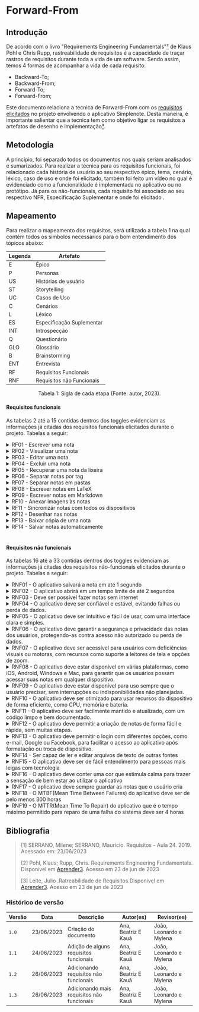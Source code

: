 # Forward-From
## Introdução
De acordo com o livro "Requirements Engineering Fundamentals"[²](#ancora2) de Klaus Pohl e Chris Rupp, rastreabilidade
de requisitos é a capacidade de traçar rastros de requisitos durante toda a vida de um software.
Sendo assim, temos 4 formas de acompanhar a vida de cada requisito:

- Backward-To;
- Backward-From;
- Forward-To;
- Forward-From;

Este documento relaciona a tecnica de Forward-From com os [requisitos
elicitados](https://requisitos-de-software.github.io/2023.1-Simplenote/elicitacao/Prioriza%C3%A7%C3%A3o/priorizacao_final/) no projeto envolvendo o
aplicativo Simplenote. Desta maneira, é importante
salientar que a tecnica tem como objetivo ligar os requisitos a artefatos de desenho e implementação[³](#ancora3).

## Metodologia
A princípio, foi separado todos os documentos nos quais seriam analisados e sumarizados. Para realizar a técnica para os
requisitos funcionais, foi relacionado cada história de usuário ao seu respectivo épico, tema, cenário, léxico, caso de
uso e onde foi elicitado, também foi feito um vídeo no qual é evidenciado como a funcionalidade é implementada no aplicativo ou no protótipo. Já para os não-funcionais, cada requisito foi associado ao seu respectivo NFR, Especificação Suplementar e onde foi elicitado .

## Mapeamento
Para realizar o mapeamento dos requisitos, será utilizado a tabela 1 na qual contém todos os simbolos necessários para o
bom entendimento dos tópicos abaixo:

<center>

  | Legenda | Artefato |
  | ------- | ------------------------- |
  | E | Épico |
  | P | Personas |
  | US | Histórias de usuário |
  | ST | Storytelling |
  | UC | Casos de Uso |
  | C | Cenários |
  | L | Léxico |
  | ES | Especificação Suplementar |
  | INT | Introspecção |
  | Q | Questionário |
  | GLO | Glossário |
  | B | Brainstorming |
  | ENT | Entrevista |
  | RF | Requisitos Funcionais |
  | RNF | Requisitos não Funcionais |

</center>

<div style="text-align: center">
  <p> Tabela 1: Sigla de cada etapa (Fonte: autor, 2023).</p>
</div>

#### Requisitos funcionais
As tabelas 2 até a 15 contidas dentros dos toggles evidenciam as informações já citadas dos requisitos funcionais elicitados durante o projeto. Tabelas a seguir:

<details>
  <summary>RF01 - Escrever uma nota</summary>

  <table>
    <thead>
      <tr>
        <th>Tópico</th>
        <th>Referência</th>
      </tr>
    </thead>
    <tbody>
      <tr>
        <td>Épico</td>
        <td><a href="https://requisitos-de-software.github.io/2023.1-Simplenote/modelagem/agil/backlog/">E1</a></td>
      </tr>
      <tr>
        <td>História de usuário</td>
        <td><a href="https://requisitos-de-software.github.io/2023.1-Simplenote/modelagem/agil/User_story/">US01</a>
        </td>
      </tr>
      <tr>
        <td>Tema</td>
        <td>Notas</td>
      </tr>
      <tr>
        <td>Elicitação</td>
        <td><a
            href="https://requisitos-de-software.github.io/2023.1-Simplenote/elicitacao/Introspec%C3%A7%C3%A3o/">INT13</a>/<a
            href="https://requisitos-de-software.github.io/2023.1-Simplenote/elicitacao/brainstorming/">B02</a></td>
      </tr>
      <tr>
        <td>Léxico</td>
        <td><a href="https://requisitos-de-software.github.io/2023.1-Simplenote/modelagem/lexico/">L06</a></td>
      </tr>
      <tr>
        <td>Caso de Uso</td>
        <td><a href="https://requisitos-de-software.github.io/2023.1-Simplenote/modelagem/casos_de_uso/">UC01</a></td>
      </tr>
      <tr>
        <td>Cenário</td>
        <td><a href="https://requisitos-de-software.github.io/2023.1-Simplenote/modelagem/cen%C3%A1rios/">C01</a></td>
      </tr>
      <tr>
        <td>Funcionalidade</td>
        <td><iframe src="https://drive.google.com/file/d/1dL8Yt5TpStJwF17_wTCMiNc_ZbwBryY_/preview" width="640" height="480"></iframe></td>
      </tr>
    </tbody>
  </table>

  <p>Tabela 2: Requisito funcional 1 (Fonte: Autores, 2023).</p>

</details>

<details>
  <summary>RF02 - Visualizar uma nota</summary>

  <table>
    <thead>
      <tr>
        <th>Tópico</th>
        <th>Referência</th>
      </tr>
    </thead>
    <tbody>
      <tr>
        <td>Épico</td>
        <td><a href="https://requisitos-de-software.github.io/2023.1-Simplenote/modelagem/agil/backlog/">E1</a></td>
      </tr>
      <tr>
        <td>História de usuário</td>
        <td><a href="https://requisitos-de-software.github.io/2023.1-Simplenote/modelagem/agil/User_story/">US02</a>
        </td>
      </tr>
      <tr>
        <td>Tema</td>
        <td>Notas</td>
      </tr>
      <tr>
        <td>Elicitação</td>
        <td><a
            href="https://github.com/Requisitos-de-Software/2023.1note/blob/main/docs/elicitacao/Introspec%C3%A7%C3%A3o.md">INT06</a>
        </td>
      </tr>
      <tr>
        <td>Léxico</td>
        <td>-</td>
      </tr>
      <tr>
        <td>Caso de Uso</td>
        <td>-</td>
      </tr>
      <tr>
        <td>Cenário</td>
        <td><a href="https://requisitos-de-software.github.io/2023.1-Simplenote/modelagem/cen%C3%A1rios/">C03</a></td>
      </tr>
      <tr>
        <td>Funcionalidade</td>
        <td><iframe src="https://drive.google.com/file/d/1snMVs47tUh-hujS08d6KbFOM3KZqv47t/preview" width="640" height="480"></iframe></td>
      </tr>
    </tbody>
  </table>


  <p>Tabela 3: Requisito funcional 2 (Fonte: Autores, 2023).</p>

</details>

<details>
  <summary>RF03 - Editar uma nota</summary>

  <table>
    <thead>
      <tr>
        <th>Tópico</th>
        <th>Referência</th>
      </tr>
    </thead>
    <tbody>
      <tr>
        <td>Épico</td>
        <td><a href="https://requisitos-de-software.github.io/2023.1-Simplenote/modelagem/agil/backlog/">E1</a></td>
      </tr>
      <tr>
        <td>História de usuário</td>
        <td><a href="https://requisitos-de-software.github.io/2023.1-Simplenote/modelagem/agil/User_story/">US03</a>
        </td>
      </tr>
      <tr>
        <td>Tema</td>
        <td>Notas</td>
      </tr>
      <tr>
        <td>Elicitação</td>
        <td><a
            href="https://requisitos-de-software.github.io/2023.1-Simplenote/elicitacao/Introspec%C3%A7%C3%A3o/">INT13</a>/<a
            href="https://requisitos-de-software.github.io/2023.1-Simplenote/elicitacao/brainstorming/">B02</a></td>
      </tr>
      <tr>
        <td>Léxico</td>
        <td><a href="https://requisitos-de-software.github.io/2023.1-Simplenote/modelagem/lexico/">L02</a></td>
      </tr>
      <tr>
        <td>Caso de Uso</td>
        <td><a href="https://requisitos-de-software.github.io/2023.1-Simplenote/modelagem/casos_de_uso/">UC02</a></td>
      </tr>
      <tr>
        <td>Cenário</td>
        <td><a href="https://requisitos-de-software.github.io/2023.1-Simplenote/modelagem/cen%C3%A1rios/">C04</a></td>
      </tr>
      <tr>
        <td>Funcionalidade</td>
        <td><iframe src="https://drive.google.com/file/d/1itBYrqoBlDab_GbQU-5b9APxl-d6dt-w/preview" width="640" height="480"></iframe>
</td>
      </tr>
    </tbody>
  </table>


  <p>Tabela 4: Requisito funcional 3 (Fonte: Autores, 2023).</p>

</details>

<details>
  <summary>RF04 - Excluir uma nota</summary>

  <table>
    <thead>
      <tr>
        <th>Tópico</th>
        <th>Referência</th>
      </tr>
    </thead>
    <tbody>
      <tr>
        <td>Épico</td>
        <td><a href="https://requisitos-de-software.github.io/2023.1-Simplenote/modelagem/agil/backlog/">E1</a></td>
      </tr>
      <tr>
        <td>História de usuário</td>
        <td><a href="https://requisitos-de-software.github.io/2023.1-Simplenote/modelagem/agil/User_story/">US07</a>
        </td>
      </tr>
      <tr>
        <td>Tema</td>
        <td>Notas</td>
      </tr>
      <tr>
        <td>Elicitação</td>
        <td><a
            href="https://requisitos-de-software.github.io/2023.1-Simplenote/elicitacao/Introspec%C3%A7%C3%A3o/">INT02</a>/<a
            href="https://requisitos-de-software.github.io/2023.1-Simplenote/elicitacao/brainstorming/">B03</a></td>
      </tr>
      <tr>
        <td>Léxico</td>
        <td><a href="https://requisitos-de-software.github.io/2023.1-Simplenote/modelagem/lexico/">L11</a></td>
      </tr>
      <tr>
        <td>Caso de Uso</td>
        <td></td>
      </tr>
      <tr>
        <td>Cenário</td>
        <td><a href="https://requisitos-de-software.github.io/2023.1-Simplenote/modelagem/cen%C3%A1rios/">C02</a></td>
      </tr>
      <tr>
        <td>Funcionalidade</td>
        <td><iframe src="https://drive.google.com/file/d/1stno3pYUBPtD70FP_GXmdt2nXZHqGAvD/preview" width="640" height="480"></iframe></td>
      </tr>
    </tbody>
  </table>


  <p>Tabela 5: Requisito funcional 4 (Fonte: Autores, 2023).</p>

</details>

<details>
  <summary>RF05 - Recuperar uma nota da lixeira</summary>

  <table>
    <thead>
      <tr>
        <th>Tópico</th>
        <th>Referência</th>
      </tr>
    </thead>
    <tbody>
      <tr>
        <td>Épico</td>
        <td><a href="https://requisitos-de-software.github.io/2023.1-Simplenote/modelagem/agil/backlog/">E1</a></td>
      </tr>
      <tr>
        <td>História de usuário</td>
        <td><a href="https://requisitos-de-software.github.io/2023.1-Simplenote/modelagem/agil/User_story/">US04</a>
        </td>
      </tr>
      <tr>
        <td>Tema</td>
        <td>Notas</td>
      </tr>
      <tr>
        <td>Elicitação</td>
        <td><a
            href="https://requisitos-de-software.github.io/2023.1-Simplenote/elicitacao/Introspec%C3%A7%C3%A3o/">INT03</a>
        </td>
      </tr>
      <tr>
        <td>Léxico</td>
        <td><a href="https://requisitos-de-software.github.io/2023.1-Simplenote/modelagem/lexico/">L08</a></td>
      </tr>
      <tr>
        <td>Caso de Uso</td>
        <td></td>
      </tr>
      <tr>
        <td>Cenário</td>
        <td><a href="https://requisitos-de-software.github.io/2023.1-Simplenote/modelagem/cen%C3%A1rios/">C09</a></td>
      </tr>
      <tr>
        <td>Funcionalidade</td>
        <td><iframe src="https://drive.google.com/file/d/16MHAt63E04b1b1tDPAxT8LPonxZJ8fK2/preview" width="640" height="480"></iframe></td>
      </tr>
    </tbody>
  </table>


  <p>Tabela 6: Requisito funcional 5 (Fonte: Autores, 2023).</p>

</details>

<details>
  <summary>RF06 - Separar notas por tag</summary>

  <table>
    <thead>
      <tr>
        <th>Tópico</th>
        <th>Referência</th>
      </tr>
    </thead>
    <tbody>
      <tr>
        <td>Épico</td>
        <td><a href="https://requisitos-de-software.github.io/2023.1-Simplenote/modelagem/agil/backlog/">E2</a></td>
      </tr>
      <tr>
        <td>História de usuário</td>
        <td><a href="https://requisitos-de-software.github.io/2023.1-Simplenote/modelagem/agil/User_story/">US08</a>
        </td>
      </tr>
      <tr>
        <td>Tema</td>
        <td>Organização</td>
      </tr>
      <tr>
        <td>Elicitação</td>
        <td><a
            href="https://requisitos-de-software.github.io/2023.1-Simplenote/elicitacao/Introspec%C3%A7%C3%A3o/">INT14</a>
        </td>
      </tr>
      <tr>
        <td>Léxico</td>
        <td><a href="https://requisitos-de-software.github.io/2023.1-Simplenote/modelagem/lexico/">L04</a></td>
      </tr>
      <tr>
        <td>Caso de Uso</td>
        <td><a href="https://requisitos-de-software.github.io/2023.1-Simplenote/modelagem/casos_de_uso/">UC03</a></td>
      </tr>
      <tr>
        <td>Cenário</td>
        <td><a href="https://requisitos-de-software.github.io/2023.1-Simplenote/modelagem/cen%C3%A1rios/">C05/C013</a>
        </td>
      </tr>
      <tr>
        <td>Funcionalidade</td>
        <td><iframe src="https://drive.google.com/file/d/1cYuq9hB-Dk8bYRyFRf5o17a128KgyMtJ/preview" width="640" height="480"></iframe></td>
      </tr>
    </tbody>
  </table>


  <p>Tabela 7: Requisito funcional 6 (Fonte: Autores, 2023).</p>

</details>

<details>
  <summary>RF07 - Separar notas em pastas</summary>

  <table>
    <thead>
      <tr>
        <th>Tópico</th>
        <th>Referência</th>
      </tr>
    </thead>
    <tbody>
      <tr>
        <td>Épico</td>
        <td><a href="https://requisitos-de-software.github.io/2023.1-Simplenote/modelagem/agil/backlog/">E2</a></td>
      </tr>
      <tr>
        <td>História de usuário</td>
        <td><a href="https://requisitos-de-software.github.io/2023.1-Simplenote/modelagem/agil/User_story/">US09</a>
        </td>
      </tr>
      <tr>
        <td>Tema</td>
        <td>Organização</td>
      </tr>
      <tr>
        <td>Elicitação</td>
        <td><a
            href="https://requisitos-de-software.github.io/2023.1-Simplenote/elicitacao/Introspec%C3%A7%C3%A3o/">INT03</a>
        </td>
      </tr>
      <tr>
        <td>Léxico</td>
        <td></td>
      </tr>
      <tr>
        <td>Caso de Uso</td>
        <td></td>
      </tr>
      <tr>
        <td>Cenário</td>
        <td></td>
      </tr>
      <tr>
        <td>Funcionalidade</td>
        <td><iframe src="https://drive.google.com/file/d/1IDD-gZT1IvufTL3E8KvJFxISODgqCxgr/preview" width="640" height="480"></iframe></td>
      </tr>
    </tbody>
  </table>


  <p>Tabela 8: Requisito funcional 7 (Fonte: Autores, 2023).</p>

</details>

<details>
  <summary>RF08 - Escrever notas em LaTeX</summary>

  <table>
    <thead>
      <tr>
        <th>Tópico</th>
        <th>Referência</th>
      </tr>
    </thead>
    <tbody>
      <tr>
        <td>Épico</td>
        <td><a href="https://requisitos-de-software.github.io/2023.1-Simplenote/modelagem/agil/backlog/">E3</a></td>
      </tr>
      <tr>
        <td>História de usuário</td>
        <td><a href="https://requisitos-de-software.github.io/2023.1-Simplenote/modelagem/agil/User_story/">US10</a>
        </td>
      </tr>
      <tr>
        <td>Tema</td>
        <td>Suporte a formatos avançados de notas</td>
      </tr>
      <tr>
        <td>Elicitação</td>
        <td>-</td>
      </tr>
      <tr>
        <td>Léxico</td>
        <td>-</td>
      </tr>
      <tr>
        <td>Caso de Uso</td>
        <td>-</td>
      </tr>
      <tr>
        <td>Cenário</td>
        <td>-</td>
      </tr>
      <tr>
        <td>Funcionalidade</td>
        <td></td>
      </tr>
    </tbody>
  </table>


  <p>Tabela 9: Requisito funcional 8 (Fonte: Autores, 2023).</p>

</details>

<details>
  <summary>RF09 - Escrever notas em Markdown</summary>

  <table>
    <thead>
      <tr>
        <th>Tópico</th>
        <th>Referência</th>
      </tr>
    </thead>
    <tbody>
      <tr>
        <td>Épico</td>
        <td><a href="https://requisitos-de-software.github.io/2023.1-Simplenote/modelagem/agil/backlog/">E3</a></td>
      </tr>
      <tr>
        <td>História de usuário</td>
        <td><a href="https://requisitos-de-software.github.io/2023.1-Simplenote/modelagem/agil/User_story/">US11</a>
        </td>
      </tr>
      <tr>
        <td>Tema</td>
        <td>Suporte a formatos avançados de notas</td>
      </tr>
      <tr>
        <td>Elicitação</td>
        <td><a
            href="https://requisitos-de-software.github.io/2023.1-Simplenote/elicitacao/Introspec%C3%A7%C3%A3o/">INT05</a>/<a
            href="https://requisitos-de-software.github.io/2023.1-Simplenote/elicitacao/glossario/">GLO04</a>/<a
            href="https://requisitos-de-software.github.io/2023.1-Simplenote/elicitacao/storytelling/">ST2</a>/<a
            href="https://requisitos-de-software.github.io/2023.1-Simplenote/elicitacao/entrevista/">ENT04</a></td>
      </tr>
      <tr>
        <td>Léxico</td>
        <td>-</td>
      </tr>
      <tr>
        <td>Caso de Uso</td>
        <td>-</td>
      </tr>
      <tr>
        <td>Cenário</td>
        <td><a href="https://requisitos-de-software.github.io/2023.1-Simplenote/modelagem/cen%C3%A1rios/">C06</a></td>
      </tr>
      <tr>
        <td>Funcionalidade</td>
        <td><iframe src="https://drive.google.com/file/d/1Hu8RKJsbN0NDwkE4gvLLmXuV0vaJOE3e/preview" width="640" height="480"></iframe></td>
      </tr>
    </tbody>
  </table>


  <p>Tabela 10: Requisito funcional 9 (Fonte: Autores, 2023).</p>

</details>

<details>
  <summary>RF10 - Anexar imagens às notas</summary>

  <table>
    <thead>
      <tr>
        <th>Tópico</th>
        <th>Referência</th>
      </tr>
    </thead>
    <tbody>
      <tr>
        <td>Épico</td>
        <td><a href="https://requisitos-de-software.github.io/2023.1-Simplenote/modelagem/agil/backlog/">E3</a></td>
      </tr>
      <tr>
        <td>História de usuário</td>
        <td><a href="https://requisitos-de-software.github.io/2023.1-Simplenote/modelagem/agil/User_story/">US12</a>
        </td>
      </tr>
      <tr>
        <td>Tema</td>
        <td>Suporte a formatos avançados de notas</td>
      </tr>
      <tr>
        <td>Elicitação</td>
        <td><a href="https://requisitos-de-software.github.io/2023.1-Simplenote/elicitacao/brainstorming/">B10</a></td>
      </tr>
      <tr>
        <td>Léxico</td>
        <td>-</td>
      </tr>
      <tr>
        <td>Caso de Uso</td>
        <td>-</td>
      </tr>
      <tr>
        <td>Cenário</td>
        <td><a href="https://requisitos-de-software.github.io/2023.1-Simplenote/modelagem/cen%C3%A1rios/">C10</a></td>
      </tr>
      <tr>
        <td>Funcionalidade</td>
        <td><iframe src="https://drive.google.com/file/d/1dtGUscbXALihip2gOxY5N7MBXbuLswIl/preview" width="640" height="480"></iframe></td>
      </tr>
    </tbody>
  </table>

  <p>Tabela 11: Requisito funcional 10 (Fonte: Autores, 2023).</p>

</details>

<details>
  <summary>RF11 - Sincronizar notas com todos os dispositivos</summary>

  <table>
    <thead>
      <tr>
        <th>Tópico</th>
        <th>Referência</th>
      </tr>
    </thead>
    <tbody>
      <tr>
        <td>Épico</td>
        <td><a href="https://requisitos-de-software.github.io/2023.1-Simplenote/modelagem/agil/backlog/">E4</a></td>
      </tr>
      <tr>
        <td>História de usuário</td>
        <td><a href="https://requisitos-de-software.github.io/2023.1-Simplenote/modelagem/agil/User_story/">US05</a>
        </td>
      </tr>
      <tr>
        <td>Tema</td>
        <td>Sincronização e armazenamento de notas</td>
      </tr>
      <tr>
        <td>Elicitação</td>
        <td><a href="https://requisitos-de-software.github.io/2023.1-Simplenote/elicitacao/entrevista/">ENT02</a></td>
      </tr>
      <tr>
        <td>Léxico</td>
        <td>-</td>
      </tr>
      <tr>
        <td>Caso de Uso</td>
        <td>-</td>
      </tr>
      <tr>
        <td>Cenário</td>
        <td>-</td>
      </tr>
      <tr>
        <td>Funcionalidade</td>
        <td><img src=../../img/Sincronizar.PNG width="400"></td>
      </tr>
    </tbody>
  </table>

  <p>Tabela 12: Requisito funcional 11 (Fonte: Autores, 2023).</p>

</details>

<details>
  <summary>RF12 - Desenhar nas notas</summary>

  <table>
    <thead>
      <tr>
        <th>Tópico</th>
        <th>Referência</th>
      </tr>
    </thead>
    <tbody>
      <tr>
        <td>Épico</td>
        <td><a href="https://requisitos-de-software.github.io/2023.1-Simplenote/modelagem/agil/backlog/">E4</a></td>
      </tr>
      <tr>
        <td>História de usuário</td>
        <td><a href="https://requisitos-de-software.github.io/2023.1-Simplenote/modelagem/agil/User_story/">US05</a>
        </td>
      </tr>
      <tr>
        <td>Tema</td>
        <td>Sincronização e armazenamento de notas</td>
      </tr>
      <tr>
        <td>Elicitação</td>
        <td><a href="https://requisitos-de-software.github.io/2023.1-Simplenote/elicitacao/storytelling/">ST04</a></td>
      </tr>
      <tr>
        <td>Léxico</td>
        <td>-</td>
      </tr>
      <tr>
        <td>Caso de Uso</td>
        <td>-</td>
      </tr>
      <tr>
        <td>Cenário</td>
        <td>-</td>
      </tr>
      <tr>
        <td>Funcionalidade</td>
        <td><iframe src="https://drive.google.com/file/d/1dtGUscbXALihip2gOxY5N7MBXbuLswIl/preview" width="640" height="480"></iframe></td>
      </tr>
    </tbody>
  </table>

  <p>Tabela 13: Requisito funcional 12 (Fonte: Autores, 2023).</p>

</details>

<details>
  <summary>RF13 - Baixar cópia de uma nota</summary>

  <table>
    <thead>
      <tr>
        <th>Tópico</th>
        <th>Referência</th>
      </tr>
    </thead>
    <tbody>
      <tr>
        <td>Épico</td>
        <td><a href="https://requisitos-de-software.github.io/2023.1-Simplenote/modelagem/agil/backlog/">E4</a></td>
      </tr>
      <tr>
        <td>História de usuário</td>
        <td><a href="https://requisitos-de-software.github.io/2023.1-Simplenote/modelagem/agil/User_story/">US13</a>
        </td>
      </tr>
      <tr>
        <td>Tema</td>
        <td>Sincronização e armazenamento de notas</td>
      </tr>
      <tr>
        <td>Elicitação</td>
        <td><a href="https://requisitos-de-software.github.io/2023.1-Simplenote/elicitacao/storytelling/">ST06</a>/<a
            href="https://requisitos-de-software.github.io/2023.1-Simplenote/elicitacao/glossario/">GLO06</a></td>
      </tr>
      <tr>
        <td>Léxico</td>
        <td>-</td>
      </tr>
      <tr>
        <td>Caso de Uso</td>
        <td>-</td>
      </tr>
      <tr>
        <td>Cenário</td>
        <td><a href="https://requisitos-de-software.github.io/2023.1-Simplenote/modelagem/cen%C3%A1rios/">C09</a></td>
      </tr>
      <tr>
        <td>Funcionalidade</td>
        <td><iframe src="https://drive.google.com/file/d/1Uoh7bTqas_D2VmTzhlEFCsnFdPa_dYCx/preview" width="640" height="480"></iframe></td>
      </tr>
    </tbody>
  </table>

  <p>Tabela 14: Requisito funcional 13 (Fonte: Autores, 2023).</p>

</details>

<details>
  <summary>RF14 - Salvar notas automaticamente</summary>

  <table>
    <thead>
      <tr>
        <th>Tópico</th>
        <th>Referência</th>
      </tr>
    </thead>
    <tbody>
      <tr>
        <td>Épico</td>
        <td><a href="https://requisitos-de-software.github.io/2023.1-Simplenote/modelagem/agil/backlog/">E4</a></td>
      </tr>
      <tr>
        <td>História de usuário</td>
        <td><a href="https://requisitos-de-software.github.io/2023.1-Simplenote/modelagem/agil/User_story/">US14</a>
        </td>
      </tr>
      <tr>
        <td>Tema</td>
        <td>Sincronização e armazenamento de notas</td>
      </tr>
      <tr>
        <td>Elicitação</td>
        <td><a href="https://requisitos-de-software.github.io/2023.1-Simplenote/elicitacao/entrevista/">ENT07</a>/<a
            href="https://requisitos-de-software.github.io/2023.1-Simplenote/elicitacao/glossario/">GLO05</a>/<a
            href="https://requisitos-de-software.github.io/2023.1-Simplenote/elicitacao/brainstorming/">B19</a></td>
      </tr>
      <tr>
        <td>Léxico</td>
        <td>-</td>
      </tr>
      <tr>
        <td>Caso de Uso</td>
        <td>-</td>
      </tr>
      <tr>
        <td>Cenário</td>
        <td>-</td>
      </tr>
      <tr>
        <td>Funcionalidade</td>
        <td></td>
      </tr>
    </tbody>
  </table>

  <p>Tabela 15: Requisito funcional 14 (Fonte: Autores, 2023).</p>

</details>


#

#### Requisitos não funcionais
As tabelas 16 até a 33 contidas dentros dos toggles evidenciam as informações já citadas dos requisitos não-funcionais elicitados durante o projeto. Tabelas a seguir:

<details>
  <summary> RNF01 - O aplicativo salvará a nota em até 1 segundo</summary>
  <table>
    <tr>
      <th>Tópico</th>
      <th>Referência</th>
    </tr>
    <tr>
      <td>NFR</td>
      <td><a href="https://requisitos-de-software.github.io/2023.1-Simplenote/modelagem/nfr/">Performance</a></td>
    </tr>
    <tr>
      <td>Especificação Suplementar</td>
      <td><a
          href="https://requisitos-de-software.github.io/2023.1-Simplenote/modelagem/especificacao_suplementar/">Performance</a>
      </td>
    </tr>
    <tr>
      <td>Elicitação</td>
      <td><a
          href="https://requisitos-de-software.github.io/2023.1-Simplenote/elicitacao/Introspec%C3%A7%C3%A3o/">INT07</a>
      </td>
    </tr>
  </table>

  <p> Tabela 16: Requisito não-funcional 1 (Fonte: Autores, 2023).</p>

</details>

<details>
  <summary> RNF02 - O aplicativo abrirá em um tempo limite de até 2 segundos</summary>

  <table>
    <tr>
      <th>Tópico</th>
      <th>Referência</th>
    </tr>
    <tr>
      <td>NFR</td>
      <td><a href="https://requisitos-de-software.github.io/2023.1-Simplenote/modelagem/nfr/">Performance</a></td>
    </tr>
    <tr>
      <td>Especificação Suplementar</td>
      <td><a
          href="https://requisitos-de-software.github.io/2023.1-Simplenote/modelagem/especificacao_suplementar/">Performance</a>
      </td>
    </tr>
    <tr>
      <td>Elicitação</td>
      <td><a
          href="https://requisitos-de-software.github.io/2023.1-Simplenote/elicitacao/Introspec%C3%A7%C3%A3o/">INT09</a>
      </td>
    </tr>
  </table>

  <p> Tabela 17: Requisito não-funcional 2 (Fonte: Autores, 2023).</p>

</details>

<details>
  <summary> RNF03 - Deve ser possível fazer notas sem internet</summary>

  <table>
    <tr>
      <th>Tópico</th>
      <th>Referência</th>
    </tr>
    <tr>
      <td>NFR</td>
      <td><a href="https://requisitos-de-software.github.io/2023.1-Simplenote/modelagem/nfr/">Performance</a></td>
    </tr>
    <tr>
      <td>Especificação Suplementar</td>
      <td><a
          href="https://requisitos-de-software.github.io/2023.1-Simplenote/modelagem/especificacao_suplementar/">Usabilidade</a>
      </td>
    </tr>
    <tr>
      <td>Elicitação</td>
      <td><a
          href="https://requisitos-de-software.github.io/2023.1-Simplenote/elicitacao/Introspec%C3%A7%C3%A3o/">INT10</a>
      </td>
    </tr>
  </table>


  <p> Tabela 18: Requisito não-funcional 3 (Fonte: Autores, 2023).</p>

</details>

<details>
  <summary> RNF04 - O aplicativo deve ser confiável e estável, evitando falhas ou perda de dados.</summary>

  <table>
    <tr>
      <th>Tópico</th>
      <th>Referência</th>
    </tr>
    <tr>
      <td>NFR</td>
      <td><a href="https://requisitos-de-software.github.io/2023.1-Simplenote/modelagem/nfr/">Disponibilidade</a></td>
    </tr>
    <tr>
      <td>Especificação Suplementar</td>
      <td><a
          href="https://requisitos-de-software.github.io/2023.1-Simplenote/modelagem/especificacao_suplementar/">Confiabilidade</a>
      </td>
    </tr>
    <tr>
      <td>Elicitação</td>
      <td><a href="https://requisitos-de-software.github.io/2023.1-Simplenote/elicitacao/brainstorming/">B19</a></td>
    </tr>
  </table>


  <p> Tabela 19: Requisito não-funcional 4 (Fonte: Autores, 2023).</p>

</details>

<details>
  <summary> RNF05 - O aplicativo deve ser intuitivo e fácil de usar, com uma interface clara e simples.</summary>

  <table>
    <tr>
      <th>Tópico</th>
      <th>Referência</th>
    </tr>
    <tr>
      <td>NFR</td>
      <td><a href="https://requisitos-de-software.github.io/2023.1-Simplenote/modelagem/nfr/">Usabilidade</a></td>
    </tr>
    <tr>
      <td>Especificação Suplementar</td>
      <td><a
          href="https://requisitos-de-software.github.io/2023.1-Simplenote/modelagem/especificacao_suplementar/">Usabilidade</a>
      </td>
    </tr>
    <tr>
      <td>Elicitação</td>
      <td><a href="https://requisitos-de-software.github.io/2023.1-Simplenote/elicitacao/brainstorming/">B20</a></td>
    </tr>
  </table>

  <p> Tabela 20: Requisito não-funcional 5 (Fonte: Autores, 2023).</p>
</details>

<details>
  <summary> RNF06 - O aplicativo deve garantir a segurança e privacidade das notas dos usuários, protegendo-as contra
    acesso não autorizado ou perda de dados.</summary>

  <table>
    <tr>
      <th>Tópico</th>
      <th>Referência</th>
    </tr>
    <tr>
      <td>NFR</td>
      <td><a href="https://requisitos-de-software.github.io/2023.1-Simplenote/modelagem/nfr/">-</a></td>
    </tr>
    <tr>
      <td>Especificação Suplementar</td>
      <td><a
          href="https://requisitos-de-software.github.io/2023.1-Simplenote/modelagem/especificacao_suplementar/">Confiabilidade</a>
      </td>
    </tr>
    <tr>
      <td>Elicitação</td>
      <td><a href="https://requisitos-de-software.github.io/2023.1-Simplenote/elicitacao/brainstorming/">B22</a></td>
    </tr>
  </table>

  <p> Tabela 21: Requisito não-funcional 6 (Fonte: Autores, 2023).</p>
</details>

<details>
  <summary> RNF07 - O aplicativo deve ser acessível para usuários com deficiências visuais ou motoras, com recursos como
    suporte a leitores de tela e opções de zoom.</summary>

  <table>
    <tr>
      <th>Tópico</th>
      <th>Referência</th>
    </tr>
    <tr>
      <td>NFR</td>
      <td><a href="https://requisitos-de-software.github.io/2023.1-Simplenote/modelagem/nfr/">Usabilidade</a></td>
    </tr>
    <tr>
      <td>Especificação Suplementar</td>
      <td><a
          href="https://requisitos-de-software.github.io/2023.1-Simplenote/modelagem/especificacao_suplementar/">Usabilidade</a>
      </td>
    </tr>
    <tr>
      <td>Elicitação</td>
      <td><a href="https://requisitos-de-software.github.io/2023.1-Simplenote/elicitacao/brainstorming/">B23</a></td>
    </tr>
  </table>

  <p> Tabela 22: Requisito não-funcional 7 (Fonte: Autores, 2023).</p>
</details>

<details>
  <summary> RNF08 - O aplicativo deve estar disponível em várias plataformas, como iOS, Android, Windows e Mac, para
    garantir que os usuários possam acessar suas notas em qualquer dispositivo.</summary>

  <table>
    <tr>
      <th>Tópico</th>
      <th>Referência</th>
    </tr>
    <tr>
      <td>NFR</td>
      <td><a href="https://requisitos-de-software.github.io/2023.1-Simplenote/modelagem/nfr/">Portabilidade</a></td>
    </tr>
    <tr>
      <td>Especificação Suplementar</td>
      <td><a
          href="https://requisitos-de-software.github.io/2023.1-Simplenote/modelagem/especificacao_suplementar/">Suportabilidade</a>
      </td>
    </tr>
    <tr>
      <td>Elicitação</td>
      <td><a href="https://requisitos-de-software.github.io/2023.1-Simplenote/elicitacao/brainstorming/">B24</a></td>
    </tr>
  </table>

  <p> Tabela 23: Requisito não-funcional 8 (Fonte: Autores, 2023).</p>
</details>

<details>
  <summary> RNF09 - O aplicativo deve estar disponível para uso sempre que o usuário precisar, sem interrupções ou
    indisponibilidades não planejadas.</summary>

  <table>
    <thead>
      <tr>
        <th>Tópico</th>
        <th>Referência</th>
      </tr>
    </thead>
    <tbody>
      <tr>
        <td>NFR</td>
        <td><a href="https://requisitos-de-software.github.io/2023.1-Simplenote/modelagem/nfr/">Disponibilidade</a></td>
      </tr>
      <tr>
        <td>Especificação Suplementar</td>
        <td><a
            href="https://requisitos-de-software.github.io/2023.1-Simplenote/modelagem/especificacao_suplementar/">Usabilidade</a>
        </td>
      </tr>
      <tr>
        <td>Elicitação</td>
        <td><a href="https://requisitos-de-software.github.io/2023.1-Simplenote/elicitacao/brainstorming/">B25</a>
        </td>
      </tr>
    </tbody>
  </table>

  <p> Tabela 24: Requisito não-funcional 9 (Fonte: Autores, 2023).</p>
</details>

<details>
  <summary> RNF10 - O aplicativo deve ser otimizado para usar recursos do dispositivo de forma eficiente, como CPU,
    memória e bateria.</summary>

  <table>
    <tr>
      <th>Tópico</th>
      <th>Referência</th>
    </tr>
    <tr>
      <td>NFR</td>
      <td><a href="https://requisitos-de-software.github.io/2023.1-Simplenote/modelagem/nfr/">Performance</a></td>
    </tr>
    <tr>
      <td>Especificação Suplementar</td>
      <td><a
          href="https://requisitos-de-software.github.io/2023.1-Simplenote/modelagem/especificacao_suplementar/">Performance</a>
      </td>
    </tr>
    <tr>
      <td>Elicitação</td>
      <td><a href="https://requisitos-de-software.github.io/2023.1-Simplenote/elicitacao/brainstorming/">B26</a></td>
    </tr>
  </table>

  <p> Tabela 25: Requisito não-funcional 10 (Fonte: Autores, 2023).</p>
</details>

<details>
  <summary> RNF11 - O aplicativo deve ser facilmente mantido e atualizado, com um código limpo e bem documentado.
  </summary>

  <table>
    <thead>
      <tr>
        <th>Tópico</th>
        <th>Referência</th>
      </tr>
    </thead>
    <tbody>
      <tr>
        <td>NFR</td>
        <td><a href="https://requisitos-de-software.github.io/2023.1-Simplenote/modelagem/nfr/">Disponibilidade</a></td>
      </tr>
      <tr>
        <td>Especificação Suplementar</td>
        <td><a
            href="https://requisitos-de-software.github.io/2023.1-Simplenote/modelagem/especificacao_suplementar/">Suportabilidade</a>
        </td>
      </tr>
      <tr>
        <td>Elicitação</td>
        <td><a href="https://requisitos-de-software.github.io/2023.1-Simplenote/elicitacao/brainstorming/">B27</a>
        </td>
      </tr>
    </tbody>
  </table>

  <p> Tabela 26: Requisito não-funcional 11 (Fonte: Autores, 2023).</p>
</details>

<details>
  <summary> RNF12 - O aplicativo deve permitir a criação de notas de forma fácil e rápida, sem muitas etapas.</summary>

  <table>
    <tr>
      <th>Tópico</th>
      <th>Referência</th>
    </tr>
    <tr>
      <td>NFR</td>
      <td><a href="https://requisitos-de-software.github.io/2023.1-Simplenote/modelagem/nfr/">Usabilidade</a></td>
    </tr>
    <tr>
      <td>Especificação Suplementar</td>
      <td><a
          href="https://requisitos-de-software.github.io/2023.1-Simplenote/modelagem/especificacao_suplementar/">Usabilidade</a>
      </td>
    </tr>
    <tr>
      <td>Elicitação</td>
      <td><a href="https://requisitos-de-software.github.io/2023.1-Simplenote/elicitacao/entrevista/">ENT01</a></td>
    </tr>
  </table>

  <p> Tabela 27: Requisito não-funcional 12 (Fonte: Autores, 2023).</p>
</details>

<details>
  <summary> RNF13 - O aplicativo deve permitir o login com diferentes opções, como e-mail, Google ou Facebook, para
    facilitar o acesso ao aplicativo após formatação ou troca de dispositivo.</summary>

  <table>
    <tr>
      <th>Tópico</th>
      <th>Referência</th>
    </tr>
    <tr>
      <td>NFR</td>
      <td><a href="https://requisitos-de-software.github.io/2023.1-Simplenote/modelagem/nfr/">Disponibilidade</a></td>
    </tr>
    <tr>
      <td>Especificação Suplementar</td>
      <td><a
          href="https://requisitos-de-software.github.io/2023.1-Simplenote/modelagem/especificacao_suplementar/">Suportabilidade</a>
      </td>
    </tr>
    <tr>
      <td>Elicitação</td>
      <td><a href="https://requisitos-de-software.github.io/2023.1-Simplenote/elicitacao/entrevista/">ENT09</a></td>
    </tr>
  </table>

  <p> Tabela 28: Requisito não-funcional 13 (Fonte: Autores, 2023).</p>
</details>

<details>
  <summary> RNF14 - Ser capaz de ler e editar arquivos de texto de outras fontes</summary>

  <table>
    <tr>
      <th>Tópico</th>
      <th>Referência</th>
    </tr>
    <tr>
      <td>NFR</td>
      <td><a href="https://requisitos-de-software.github.io/2023.1-Simplenote/modelagem/nfr/">Portabilidade</a></td>
    </tr>
    <tr>
      <td>Especificação Suplementar</td>
      <td><a
          href="https://requisitos-de-software.github.io/2023.1-Simplenote/modelagem/especificacao_suplementar/">Usabilidade</a>
      </td>
    </tr>
    <tr>
      <td>Elicitação</td>
      <td><a href="https://requisitos-de-software.github.io/2023.1-Simplenote/elicitacao/glossario/">GLO03</a></td>
    </tr>
  </table>

  <p> Tabela 29: Requisito não-funcional 14 (Fonte: Autores, 2023).</p>
</details>

<details>
  <summary> RNF15 - O aplicativo deve ser de fácil entendimento para pessoas mais leigas com tecnologia</summary>

  <table>
    <tr>
      <th>Tópico</th>
      <th>Referência</th>
    </tr>
    <tr>
      <td>NFR</td>
      <td><a href="https://requisitos-de-software.github.io/2023.1-Simplenote/modelagem/nfr/">-</a></td>
    </tr>
    <tr>
      <td>Especificação Suplementar</td>
      <td><a
          href="https://requisitos-de-software.github.io/2023.1-Simplenote/modelagem/especificacao_suplementar/">Usabilidade</a>
      </td>
    </tr>
    <tr>
      <td>Elicitação</td>
      <td><a href="https://requisitos-de-software.github.io/2023.1-Simplenote/modelagem/especificacao_suplementar/">ES01</a></td>
    </tr>
  </table>

  <p> Tabela 30: Requisito não-funcional 15 (Fonte: Autores, 2023).</p>
</details>

<details>
  <summary> RNF16 - O aplicativo deve conter uma cor que estimula calma para trazer a sensação de bem estar ao utilizar o aplicativo</summary>
  <table>
    <tr>
      <th>Tópico</th>
      <th>Referência</th>
    </tr>
    <tr>
      <td>NFR</td>
      <td><a href="https://requisitos-de-software.github.io/2023.1-Simplenote/modelagem/nfr/">-</a></td>
    </tr>
    <tr>
      <td>Especificação Suplementar</td>
      <td><a
          href="https://requisitos-de-software.github.io/2023.1-Simplenote/modelagem/especificacao_suplementar/">Usabilidade</a>
      </td>
    </tr>
    <tr>
      <td>Elicitação</td>
      <td><a href="https://requisitos-de-software.github.io/2023.1-Simplenote/modelagem/especificacao_suplementar/">ES02</a></td>
    </tr>
  </table>

  <p> Tabela 31: Requisito não-funcional 16 (Fonte: Autores, 2023).</p>
</details>

<details>
  <summary> RNF17 - O aplicativo deve sempre guardar as notas que o usuário cria</summary>
  <table>
    <tr>
      <th>Tópico</th>
      <th>Referência</th>
    </tr>
    <tr>
      <td>NFR</td>
      <td><a href="https://requisitos-de-software.github.io/2023.1-Simplenote/modelagem/nfr/">-</a></td>
    </tr>
    <tr>
      <td>Especificação Suplementar</td>
      <td><a
          href="https://requisitos-de-software.github.io/2023.1-Simplenote/modelagem/especificacao_suplementar/">Confiabilidade</a>
      </td>
    </tr>
    <tr>
      <td>Elicitação</td>
      <td><a href="https://requisitos-de-software.github.io/2023.1-Simplenote/modelagem/especificacao_suplementar/">ES03</a></td>
    </tr>
  </table>

  <p> Tabela 32: Requisito não-funcional 17 (Fonte: Autores, 2023).</p>
</details>

<details>
  <summary> RNF18 - O MTBF(Mean Time Between Failures) do aplicativo deve ser de pelo menos 300 horas</summary>
  <table>
    <tr>
      <th>Tópico</th>
      <th>Referência</th>
    </tr>
    <tr>
      <td>NFR</td>
      <td><a href="https://requisitos-de-software.github.io/2023.1-Simplenote/modelagem/nfr/">-</a></td>
    </tr>
    <tr>
      <td>Especificação Suplementar</td>
      <td><a
          href="https://requisitos-de-software.github.io/2023.1-Simplenote/modelagem/especificacao_suplementar/">Confiabilidade</a>
      </td>
    </tr>
    <tr>
      <td>Elicitação</td>
      <td><a href="https://requisitos-de-software.github.io/2023.1-Simplenote/modelagem/especificacao_suplementar/">ES04</a></td>
    </tr>
  </table>

  <p> Tabela 33: Requisito não-funcional 18 (Fonte: Autores, 2023).</p>
</details>

<details>
  <summary> RNF19 - O MTTR(Mean Time To Repair) do aplicativo que é o tempo máximo permitido para reparo de uma falha do sistema deve ser 4 horas</summary>
  <table>
    <tr>
      <th>Tópico</th>
      <th>Referência</th>
    </tr>
    <tr>
      <td>NFR</td>
      <td><a href="https://requisitos-de-software.github.io/2023.1-Simplenote/modelagem/nfr/">-</a></td>
    </tr>
    <tr>
      <td>Especificação Suplementar</td>
      <td><a
          href="https://requisitos-de-software.github.io/2023.1-Simplenote/modelagem/especificacao_suplementar/">Confiabilidade</a>
      </td>
    </tr>
    <tr>
      <td>Elicitação</td>
      <td><a href="https://requisitos-de-software.github.io/2023.1-Simplenote/modelagem/especificacao_suplementar/">ES05</a></td>
    </tr>
  </table>

  <p> Tabela 33: Requisito não-funcional 18 (Fonte: Autores, 2023).</p>
</details>

## Bibliografia
> [1] SERRANO, Milene; SERRANO, Maurício. Requisitos - Aula 24. 2019. Acessado em: 23/06/2023 </br>
>
> [2] Pohl, Klaus; Rupp, Chris. Requirements Engineering Fundamentals. Disponivel em
[Aprender3](https://aprender3.unb.br/pluginfile.php/2523174/mod_resource/content/2/Rastreabilidade.pdf). Acesso em 23 de
jun de 2023 </br>
>
> [3] Leite, Julio .Ratreabilidade de Requisitos.Disponivel em
[Aprender3](https://aprender3.unb.br/pluginfile.php/2523175/mod_resource/content/3/05_20_sayao.pdf ). Acesso em 23 de
jun de 2023</br>


### Histórico de versão

| Versão | Data | Descrição | Autor(es) | Revisor(es) |
| ------ | ---------- | ------------------------------------------ | ----------- | ----------- |
| `1.0` | 23/06/2023 | Criação do documento | Ana, Beatriz E Kauã | João, Leonardo e Mylena |
| `1.1` | 24/06/2023 | Adição de alguns requisitos funcionais | Ana, Beatriz E Kauã | João, Leonardo e Mylena |
| `1.2` | 26/06/2023 | Adicionando requisitos não funcionais | Ana, Beatriz E Kauã | João, Leonardo e Mylena |
| `1.3` | 26/06/2023 | Adicionando mais requisitos não funcionais | Ana, Beatriz E Kauã | João, Leonardo e Mylena |
